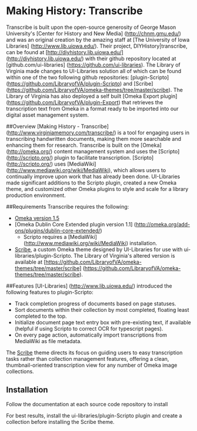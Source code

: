 Making History: Transcribe
=====================

Transcribe is built upon the open-source generosity of George Mason University's [Center for History and New Media] (http://chnm.gmu.edu/) and was an original creation by the amazing staff at [The University of Iowa Libraries] (http://www.lib.uiowa.edu/). Their project, DIYHistory|transcribe, can be found at [http://diyhistory.lib.uiowa.edu/] (http://diyhistory.lib.uiowa.edu/) with their github repository located at [github.com/ui-libraries] (https://github.com/ui-libraries). The Library of Virginia made changes to UI-Libraries solution all of which can be found within one of the two following github repositories: [plugin-Scripto] (https://github.com/LibraryofVA/plugin-Scripto) and [Scribe] (https://github.com/LibraryofVA/omeka-themes/tree/master/scribe). The Library of Virginia has also deployed a self built [Omeka Export plugin] (https://github.com/LibraryofVA/plugin-Export) that retrieves the transcription text from Omeka in a format ready to be imported into our digital asset management system.

##Overview
[Making History - Transcribe] (http://www.virginiamemory.com/transcribe/) is a tool for engaging users in transcribing handwritten documents, making them more searchable and enhancing them for research. Transcribe is built on the [Omeka] (http://omeka.org/) content management system and uses the [Scripto] (http://scripto.org/) plugin to facilitate transcription. [Scripto] (http://scripto.org/) uses [MediaWiki] (http://www.mediawiki.org/wiki/MediaWiki), which allows users to continually improve upon work that has already been done. UI-Libraries made significant additions to the Scripto plugin, created a new Omeka theme, and customized other Omeka plugins to style and scale for a library production environment.

##Requirements
Transcribe requires the following:

- [Omeka version 1.5](http://omeka.org/codex/Version_History)
- [Omeka Dublin Core Extended plugin version 1.1] (http://omeka.org/add-ons/plugins/dublin-core-extended/)
  - Scripto requires a [MediaWiki] (http://www.mediawiki.org/wiki/MediaWiki) installation.
- [Scribe](https://github.com/ui-libraries/Scribe), a custom Omeka theme designed by UI-Libraries for use with ui-libraries/plugin-Scripto. The Library of Virginia's altered version is available at [https://github.com/LibraryofVA/omeka-themes/tree/master/scribe] (https://github.com/LibraryofVA/omeka-themes/tree/master/scribe).

##Features
[UI-Libraries] (http://www.lib.uiowa.edu/) introduced the following features to plugin-Scripto:

- Track completion progress of documents based on page statuses.
- Sort documents within their collection by most completed, floating least completed to the top.
- Initialize document page text entry box with pre-existing text, if available (helpful if using Scripto to correct OCR for typescript pages).
- On every page action, automatically import transcriptions from MediaWiki as file metadata.


The [Scribe](https://github.com/ui-libraries/Scribe) theme directs its focus on guiding users to easy transcription tasks rather than collection management features, offering a clean, thumbnail-oriented transcription view for any number of Omeka image collections.


## Installation
Follow the documentation at each source code repository to install 

For best results, install the ui-libraries/plugin-Scripto plugin and create a collection before installing the Scribe theme.
